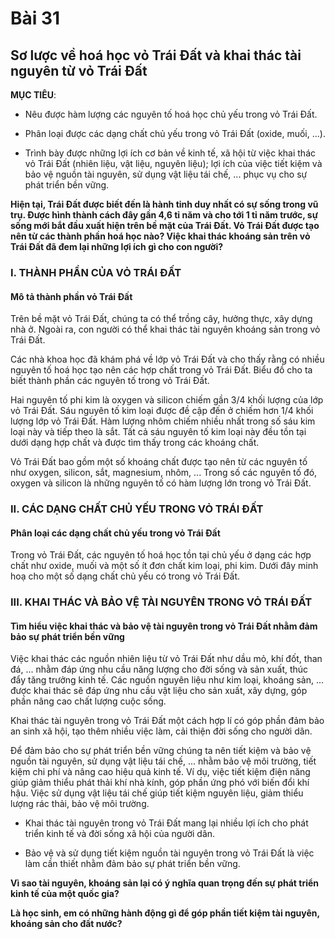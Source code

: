 # Bài 31
## Sơ lược về hoá học vỏ Trái Đất và khai thác tài nguyên từ vỏ Trái Đất

**MỤC TIÊU**:

*   Nêu được hàm lượng các nguyên tố hoá học chủ yếu trong vỏ Trái Đất.

*   Phân loại được các dạng chất chủ yếu trong vỏ Trái Đất (oxide, muối, ...).

*   Trình bày được những lợi ích cơ bản về kinh tế, xã hội từ việc khai thác vỏ Trái Đất (nhiên liệu, vật liệu, nguyên liệu); lợi ích của việc tiết kiệm và bảo vệ nguồn tài nguyên, sử dụng vật liệu tái chế, ... phục vụ cho sự phát triển bền vững.

**Hiện tại, Trái Đất được biết đến là hành tinh duy nhất có sự sống trong vũ trụ. Được hình thành cách đây gần 4,6 tỉ năm và cho tới 1 tỉ năm trước, sự sống mới bắt đầu xuất hiện trên bề mặt của Trái Đất. Vỏ Trái Đất được tạo nên từ các thành phần hoá học nào? Việc khai thác khoáng sản trên vỏ Trái Đất đã đem lại những lợi ích gì cho con người?**

### I. THÀNH PHẦN CỦA VỎ TRÁI ĐẤT

#### Mô tả thành phần vỏ Trái Đất

Trên bề mặt vỏ Trái Đất, chúng ta có thể trồng cây, hưởng thực, xây dựng nhà ở. Ngoài ra, con người có thể khai thác tài nguyên khoáng sản trong vỏ Trái Đất.

Các nhà khoa học đã khám phá về lớp vỏ Trái Đất và cho thấy rằng có nhiều nguyên tố hoá học tạo nên các hợp chất trong vỏ Trái Đất. Biểu đồ cho ta biết thành phần các nguyên tố trong vỏ Trái Đất.

Hai nguyên tố phi kim là oxygen và silicon chiếm gần 3/4 khối lượng của lớp vỏ Trái Đất. Sáu nguyên tố kim loại được đề cập đến ở chiếm hơn 1/4 khối lượng lớp vỏ Trái Đất. Hàm lượng nhôm chiếm nhiều nhất trong số sáu kim loại này và tiếp theo là sắt. Tất cả sáu nguyên tố kim loại này đều tồn tại dưới dạng hợp chất và được tìm thấy trong các khoáng chất.

Vỏ Trái Đất bao gồm một số khoáng chất được tạo nên từ các nguyên tố như oxygen, silicon, sắt, magnesium, nhôm, ... Trong số các nguyên tố đó, oxygen và silicon là những nguyên tố có hàm lượng lớn trong vỏ Trái Đất.

### II. CÁC DẠNG CHẤT CHỦ YẾU TRONG VỎ TRÁI ĐẤT

#### Phân loại các dạng chất chủ yếu trong vỏ Trái Đất

Trong vỏ Trái Đất, các nguyên tố hoá học tồn tại chủ yếu ở dạng các hợp chất như oxide, muối và một số ít đơn chất kim loại, phi kim. Dưới đây minh hoạ cho một số dạng chất chủ yếu có trong vỏ Trái Đất.

### III. KHAI THÁC VÀ BẢO VỆ TÀI NGUYÊN TRONG VỎ TRÁI ĐẤT

#### Tìm hiểu việc khai thác và bảo vệ tài nguyên trong vỏ Trái Đất nhằm đảm bảo sự phát triển bền vững

Việc khai thác các nguồn nhiên liệu từ vỏ Trái Đất như dầu mỏ, khí đốt, than đá, ... nhằm đáp ứng nhu cầu năng lượng cho đời sống và sản xuất, thúc đẩy tăng trưởng kinh tế. Các nguồn nguyên liệu như kim loại, khoáng sản, ... được khai thác sẽ đáp ứng nhu cầu vật liệu cho sản xuất, xây dựng, góp phần nâng cao chất lượng cuộc sống.

Khai thác tài nguyên trong vỏ Trái Đất một cách hợp lí có góp phần đảm bảo an sinh xã hội, tạo thêm nhiều việc làm, cải thiện đời sống cho người dân.

Để đảm bảo cho sự phát triển bền vững chúng ta nên tiết kiệm và bảo vệ nguồn tài nguyên, sử dụng vật liệu tái chế, ... nhằm bảo vệ môi trường, tiết kiệm chi phí và nâng cao hiệu quả kinh tế. Ví dụ, việc tiết kiệm điện năng giúp giảm thiểu phát thải khí nhà kính, góp phần ứng phó với biến đổi khí hậu. Việc sử dụng vật liệu tái chế giúp tiết kiệm nguyên liệu, giảm thiểu lượng rác thải, bảo vệ môi trường.

*   Khai thác tài nguyên trong vỏ Trái Đất mang lại nhiều lợi ích cho phát triển kinh tế và đời sống xã hội của người dân.

*   Bảo vệ và sử dụng tiết kiệm nguồn tài nguyên trong vỏ Trái Đất là việc làm cần thiết nhằm đảm bảo sự phát triển bền vững.

**Vì sao tài nguyên, khoáng sản lại có ý nghĩa quan trọng đến sự phát triển kinh tế của một quốc gia?**

**Là học sinh, em có những hành động gì để góp phần tiết kiệm tài nguyên, khoáng sản cho đất nước?**
